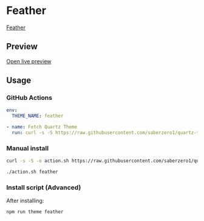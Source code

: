 # Feather

[Feather](#)

## Preview

[Open live preview](https://quartz-themes.github.io/feather/)

## Usage

### GitHub Actions

```yaml
env:
  THEME_NAME: feather
```

```yaml
- name: Fetch Quartz Theme
  run: curl -s -S https://raw.githubusercontent.com/saberzero1/quartz-themes/master/action.sh | bash -s -- $THEME_NAME
```

### Manual install

```bash
curl -s -S -o action.sh https://raw.githubusercontent.com/saberzero1/quartz-themes/master/action.sh

./action.sh feather
```

### Install script (Advanced)

After installing:

```bash
npm run theme feather
```
